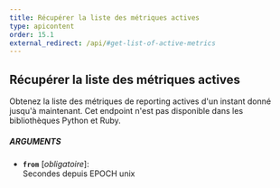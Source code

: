 ```yaml
---
title: Récupérer la liste des métriques actives
type: apicontent
order: 15.1
external_redirect: /api/#get-list-of-active-metrics
---
```


## Récupérer la liste des métriques actives
Obtenez la liste des métriques de reporting actives d'un instant donné jusqu'à maintenant. Cet endpoint n'est pas disponible dans les bibliothèques Python et Ruby.

##### ARGUMENTS
* **`from`** [*obligatoire*]:  
    Secondes depuis EPOCH unix

